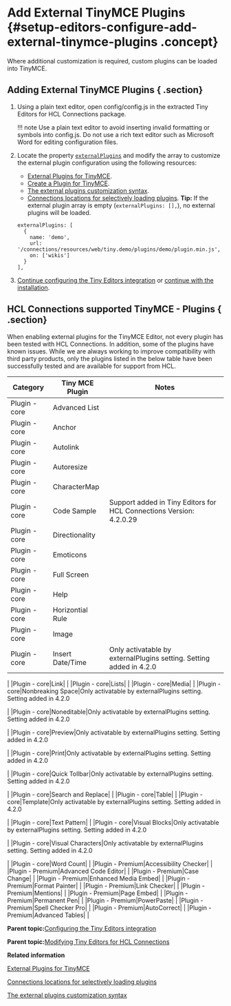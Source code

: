 # Add External TinyMCE Plugins {#setup-editors-configure-add-external-tinymce-plugins .concept}

Where additional customization is required, custom plugins can be loaded into TinyMCE.

## Adding External TinyMCE Plugins { .section}

1.  Using a plain text editor, open config/config.js in the extracted Tiny Editors for HCL Connections package.

    !!! note
    Use a plain text editor to avoid inserting invalid formatting or symbols into config.js. Do not use a rich text editor such as Microsoft Word for editing configuration files.

2.  Locate the property [`externalPlugins`](r_config-js-sample.md#externalPlugins) and modify the array to customize the external plugin configuration using the following resources:

    -   [External Plugins for TinyMCE](c_external-plugins.md).
    -   [Create a Plugin for TinyMCE](https://www.tiny.cloud/docs/advanced/creating-a-plugin/).
    -   [The external plugins customization syntax](r_plugins-syntax.md).
    -   [Connections locations for selectively loading plugins](r_plugins-locations.md).
    **Tip:** If the external plugin array is empty \(`externalPlugins: [],`\), no external plugins will be loaded.

    ```
    externalPlugins: [
      {
        name: 'demo',
        url: '/connections/resources/web/tiny.demo/plugins/demo/plugin.min.js',
        on: ['wikis']
      }
    ],
    ```

3.  [Continue configuring the Tiny Editors integration](https://help.hcltechsw.com/connections/v../install/tiny_editors/t_01-setup_03-editors_01-configure_00-summary.html) or [continue with the installation](https://help.hcltechsw.com/connections/v../install/tiny_editors/t_01-setup_03-editors_02-install_00-summary.html).

## HCL Connections supported TinyMCE - Plugins { .section}

When enabling external plugins for the TinyMCE Editor, not every plugin has been tested with HCL Connections. In addition, some of the plugins have known issues. While we are always working to improve compatibility with third party products, only the plugins listed in the below table have been successfully tested and are available for support from HCL.

|Category|Tiny MCE Plugin|Notes|
|--------|---------------|-----|
|Plugin - core|Advanced List| |
|Plugin - core|Anchor| |
|Plugin - core|Autolink| |
|Plugin - core|Autoresize| |
|Plugin - core|CharacterMap| |
|Plugin - core|Code Sample|Support added in Tiny Editors for HCL Connections Version: 4.2.0.29|
|Plugin - core|Directionality| |
|Plugin - core|Emoticons| |
|Plugin - core|Full Screen| |
|Plugin - core|Help| |
|Plugin - core|Horizontial Rule| |
|Plugin - core|Image| |
|Plugin - core|Insert Date/Time|Only activatable by externalPlugins setting. Setting added in 4.2.0

|
|Plugin - core|Link| |
|Plugin - core|Lists| |
|Plugin - core|Media| |
|Plugin - core|Nonbreaking Space|Only activatable by externalPlugins setting. Setting added in 4.2.0

|
|Plugin - core|Noneditable|Only activatable by externalPlugins setting. Setting added in 4.2.0

|
|Plugin - core|Preview|Only activatable by externalPlugins setting. Setting added in 4.2.0

|
|Plugin - core|Print|Only activatable by externalPlugins setting. Setting added in 4.2.0

|
|Plugin - core|Quick Tollbar|Only activatable by externalPlugins setting. Setting added in 4.2.0

|
|Plugin - core|Search and Replace| |
|Plugin - core|Table| |
|Plugin - core|Template|Only activatable by externalPlugins setting. Setting added in 4.2.0

|
|Plugin - core|Text Pattern| |
|Plugin - core|Visual Blocks|Only activatable by externalPlugins setting. Setting added in 4.2.0

|
|Plugin - core|Visual Characters|Only activatable by externalPlugins setting. Setting added in 4.2.0

|
|Plugin - core|Word Count| |
|Plugin - Premium|Accessibility Checker| |
|Plugin - Premium|Advanced Code Editor| |
|Plugin - Premium|Case Change| |
|Plugin - Premium|Enhanced Media Embed| |
|Plugin - Premium|Format Painter| |
|Plugin - Premium|Link Checker| |
|Plugin - Premium|Mentions| |
|Plugin - Premium|Page Embed| |
|Plugin - Premium|Permanent Pen| |
|Plugin - Premium|PowerPaste| |
|Plugin - Premium|Spell Checker Pro| |
|Plugin - Premium|AutoCorrect| |
|Plugin - Premium|Advanced Tables| |

**Parent topic:**[Configuring the Tiny Editors integration](../../install/tiny_editors/t_01-setup_03-editors_01-configure_00-summary.md)

**Parent topic:**[Modifying Tiny Editors for HCL Connections](../../install/tiny_editors/t_02-modify_00-summary.md)

**Related information**  


[External Plugins for TinyMCE](../../install/tiny_editors/c_external-plugins.md)

[Connections locations for selectively loading plugins](../../install/tiny_editors/r_plugins-locations.md)

[The external plugins customization syntax](../../install/tiny_editors/r_plugins-syntax.md)

